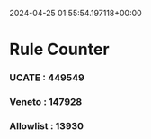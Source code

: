 2024-04-25 01:55:54.197118+00:00
# Rule Counter 
 ### UCATE : 449549

 ### Veneto : 147928

 ### Allowlist : 13930